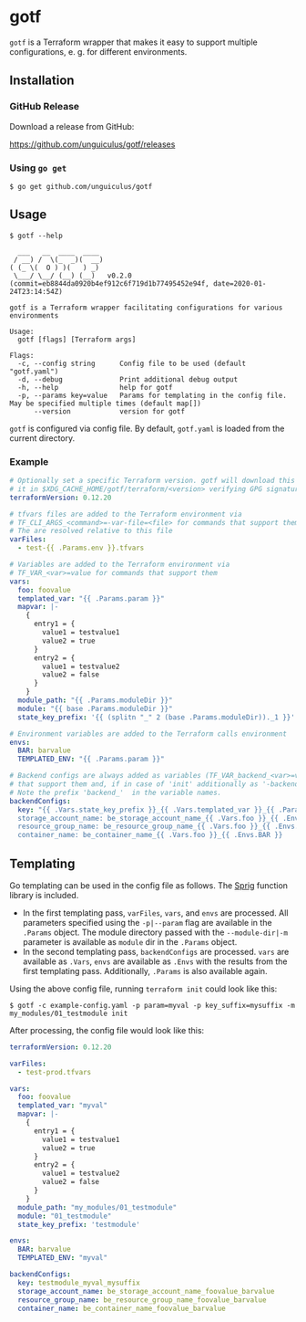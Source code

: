 # gotf

`gotf` is a Terraform wrapper that makes it easy to support multiple configurations, e. g. for different environments.

## Installation

### GitHub Release

Download a release from GitHub:

https://github.com/unguiculus/gotf/releases

### Using `go get`

```console
$ go get github.com/unguiculus/gotf
```

## Usage

```console
$ gotf --help

  ___   __  ____  ____
 / __) /  \(_  _)(  __)
( (_ \(  O ) )(   ) _)
 \___/ \__/ (__) (__)   v0.2.0 (commit=eb8844da0920b4ef912c6f719d1b77495452e94f, date=2020-01-24T23:14:54Z)

gotf is a Terraform wrapper facilitating configurations for various environments

Usage:
  gotf [flags] [Terraform args]

Flags:
  -c, --config string      Config file to be used (default "gotf.yaml")
  -d, --debug              Print additional debug output
  -h, --help               help for gotf
  -p, --params key=value   Params for templating in the config file. May be specified multiple times (default map[])
      --version            version for gotf
```

`gotf` is configured via config file.
By default, `gotf.yaml` is loaded from the current directory.

### Example

```yaml
# Optionally set a specific Terraform version. gotf will download this version and cache
# it in $XDG_CACHE_HOME/gotf/terraform/<version> verifying GPG signature and SHA256 sum
terraformVersion: 0.12.20

# tfvars files are added to the Terraform environment via
# TF_CLI_ARGS_<command>=-var-file=<file> for commands that support them.
# The are resolved relative to this file
varFiles:
  - test-{{ .Params.env }}.tfvars

# Variables are added to the Terraform environment via
# TF_VAR_<var>=value for commands that support them
vars:
  foo: foovalue
  templated_var: "{{ .Params.param }}"
  mapvar: |-
    {
      entry1 = {
        value1 = testvalue1
        value2 = true
      }
      entry2 = {
        value1 = testvalue2
        value2 = false
      }
    }
  module_path: "{{ .Params.moduleDir }}"
  module: "{{ base .Params.moduleDir }}"
  state_key_prefix: '{{ (splitn "_" 2 (base .Params.moduleDir))._1 }}'

# Environment variables are added to the Terraform calls environment
envs:
  BAR: barvalue
  TEMPLATED_ENV: "{{ .Params.param }}"

# Backend configs are always added as variables (TF_VAR_backend_<var>=value) for commands
# that support them and, if in case of 'init' additionally as '-backend-config' CLI options.
# Note the prefix 'backend_'  in the variable names.
backendConfigs:
  key: "{{ .Vars.state_key_prefix }}_{{ .Vars.templated_var }}_{{ .Params.key_suffix }}
  storage_account_name: be_storage_account_name_{{ .Vars.foo }}_{{ .Envs.BAR }}
  resource_group_name: be_resource_group_name_{{ .Vars.foo }}_{{ .Envs.BAR }}
  container_name: be_container_name_{{ .Vars.foo }}_{{ .Envs.BAR }}
```

## Templating

Go templating can be used in the config file as follows.
The [Sprig](https://masterminds.github.io/sprig/) function library is included.

* In the first templating pass, `varFiles`, `vars`, and `envs` are processed.
  All parameters specified using the `-p|--param` flag are available in the `.Params` object.
  The module directory passed with the `--module-dir|-m` parameter is available as `module` dir in the `.Params` object.
* In the second templating pass, `backendConfigs` are processed.
  `vars` are available as `.Vars`, `envs` are available as `.Envs` with the results from the first templating pass.
  Additionally, `.Params` is also available again.

Using the above config file, running `terraform init` could look like this:

```console
$ gotf -c example-config.yaml -p param=myval -p key_suffix=mysuffix -m my_modules/01_testmodule init
```

After processing, the config file would look like this:

```yaml
terraformVersion: 0.12.20

varFiles:
  - test-prod.tfvars

vars:
  foo: foovalue
  templated_var: "myval"
  mapvar: |-
    {
      entry1 = {
        value1 = testvalue1
        value2 = true
      }
      entry2 = {
        value1 = testvalue2
        value2 = false
      }
    }
  module_path: "my_modules/01_testmodule"
  module: "01_testmodule"
  state_key_prefix: 'testmodule'

envs:
  BAR: barvalue
  TEMPLATED_ENV: "myval"

backendConfigs:
  key: testmodule_myval_mysuffix
  storage_account_name: be_storage_account_name_foovalue_barvalue
  resource_group_name: be_resource_group_name_foovalue_barvalue
  container_name: be_container_name_foovalue_barvalue
```
